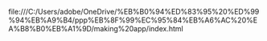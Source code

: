 file:///C:/Users/adobe/OneDrive/%EB%B0%94%ED%83%95%20%ED%99%94%EB%A9%B4/ppp%EB%8F%99%EC%95%84%EB%A6%AC%20%EA%B8%B0%EB%A1%9D/making%20app/index.html
